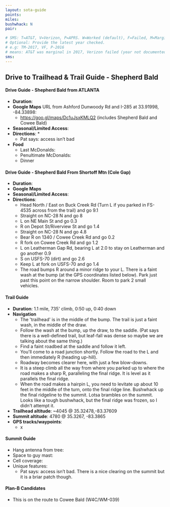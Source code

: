 ```yaml
---
layout: sota-guide
points: 
miles: 
bushwhack: N
pair: 

# SMS: T=AT&T, V=Verizon, P=APRS. W=Worked (default), F=Failed, M=Marginal (some failed).
# Optional: Provide the latest year checked.
# e.g: TM-2017, VF, P-2016
# means: AT&T was marginal in 2017, Verizon failed (year not documented), APRS worked in 2016.
sms: 
---
```

Drive to Trailhead & Trail Guide - Shepherd Bald
--------------------------------------------------------
#### Drive Guide - Shepherd Bald from ATLANTA

* **Duration**: 
* **Google Maps** URL from Ashford Dunwoody Rd and I-285 at 33.91998, -84.33898: 
    * https://goo.gl/maps/Dc1uJsxKMLQ2  (includes Shepherd Bald and Cowee Bald)
* **Seasonal/Limited Access**:
* **Directions**:
    * 
    * Pat says: access isn’t bad
* **Food**
    * Last McDonalds: 
    * Penultimate McDonalds: 
    * Dinner


#### Drive Guide - Shepherd Bald From Shortoff Mtn (Cole Gap)

* **Duration**: 
* **Google Maps** 
* **Seasonal/Limited Access**:
* **Directions**:
    * Head North / East on Buck Creek Rd (Turn L if you parked in FS-4535 across from the trail) and go 9.1
    * Straight on NC-28 N and go 8
    * L on NE Main St and go 0.3
    * R on Depot St/Riverview St and go 1.4
    * Straight on NC-28 N and go 4.8
    * Bear R on 1340 / Cowee Creek Rd and go 0.2
    * R fork on Cowee Creek Rd and go 1.2
    * L on Leatherman Gap Rd, bearing L at 2.0 to stay on Leatherman and go another 0.9
    * S on USFS-70 (dirt) and go 2.6
    * Keep L at fork on USFS-70 and go 1.4
    * The road bumps R around a minor ridge to your L.  There is a faint wash at the bump (at the GPS coordinates listed below).  Park just past this point on the narrow shoulder.  Room to park 2 small vehicles.
    

#### Trail Guide

* **Duration**: 1.1 mile, 735' climb, 0:50 up, 0:40 down
* **Navigation**
    * The 'trailhead' is in the middle of the bump.  The trail is just a faint wash, in the middle of the draw.
    * Follow the wash at the bump, up the draw, to the saddle.  (Pat says there is a well-defined trail, but leaf-fall was dense so maybe we are talking about the same thing.)
    * Find a faint roadbed at the saddle and follow it left.
    * You'll come to a road junction shortly.  Follow the road to the L and then immediately R (heading up-hill).
    * Roadway becomes clearer here, with just a few blow-downs.  
    * It is a steep climb all the way from where you parked up to where the road makes a sharp R, paralleling the final ridge.  It is level as it parallels the final ridge.
    * When the road makes a hairpin L, you need to levitate up about 10 feet in the middle of the turn, onto the final ridge line.  Bushwhack up the final ridgeline to the summit.  Lotsa brambles on the summit.  Looks like a tough bushwhack, but the final ridge was frozen, so I didn't attempt it.
* **Trailhead altitude**: ~4045 @ 35.32478,-83.37609
* **Summit altitude**: 4780 @ 35.3267, -83.3865
* **GPS tracks/waypoints**:
    * x

#### Summit Guide

* Hang antenna from tree:
* Space to guy mast:
* Cell coverage:
* Unique features:
    * Pat says: access isn’t bad.  There is a nice clearing on the summit but it is a briar patch though.

#### Plan-B Candidates

* This is on the route to Cowee Bald (W4C/WM-039)

